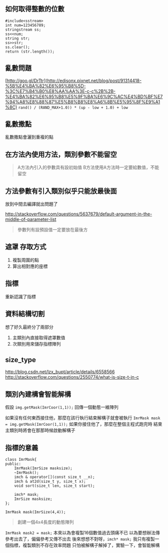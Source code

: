## 如何取得整數的位數
```
#include<sstream>
int num=123456789;
stringstream ss;
ss<<num;
string str;
ss>>str;
ss.clear();
return (str.length());
```

## 亂數問題
[http://goo.gl/DrTtr](http://edisonx.pixnet.net/blog/post/91314418-%5B%E4%BA%82%E6%95%B8%5D-%3C%E7%B4%B0%E8%AA%AA%3E-c-c%2B%2B-%E4%BA%82%E6%95%B8%E5%9F%BA%E6%9C%AC%E4%BD%BF%E7%94%A8%E8%88%87%E5%B8%B8%E8%A6%8B%E5%95%8F%E9%A1%8C)
`rand() / (RAND_MAX+1.0)) * (up - low + 1.0) + low`

## 亂數撒點
亂數撒點會灑到重複的點

## 在方法內使用方法，類別參數不能留空
> A方法內引入的參數具有設初始值
> B方法使用A方法時一定要給數值，不能留空

## 方法參數有引入類別似乎只能放最後面
放到中間去編譯就出問題了

http://stackoverflow.com/questions/5637679/default-argument-in-the-middle-of-parameter-list

> 參數列有設預設值一定要放在最後方

## 遮罩 存取方式
1. 複製周圍的點
2. 算出相對應的座標

## 指標
重新認識了指標

## 資料結構切割
想了好久最終分了兩部分
1. 主類別內直接取得遮罩數值
2. 次類別用來儲存指標陣列

## size_type
http://blog.csdn.net/lzx_bupt/article/details/6558566
http://stackoverflow.com/questions/2550774/what-is-size-t-in-c

## 類別內建構會智能解構
假設
`img.getMask(ImrCoor(1,1));`
回傳一個動態一維陣列

如果沒有任何東西接住他，那麼在該行執行結束解構子就會被執行
`ImrMask mask = img.getMask(ImrCoor(1,1));`
如果你接住他了，那麼在整個主程式跑完時
結束主類別時將會在那那時候啟動解構子

## 指標的意義
```
class ImrMask{
public:
    ImrMask(ImrSize masksize);
    ~ImrMask();
    imch & operator[](const size_t __n);
    imch & at2d(size_t y, size_t x);
    void sort(size_t len, size_t start);

    imch* mask;
    ImrSize masksize;
};
```

`ImrMask mask(ImrSize(4,4));`
> 創建一個4x4長度的動態陣列

`ImrMask mask2 = mask;`
本來以為會複製16個數值過去頭痛不已
以為要想辦法傳參考出去了，偏偏參考又傳不出去
後來想想不對呀，`imch* mask;`
我只有複製一個指標，複製類別不存在效率問題
只怕被解構子解掉了，實驗一下，會智能解構






















